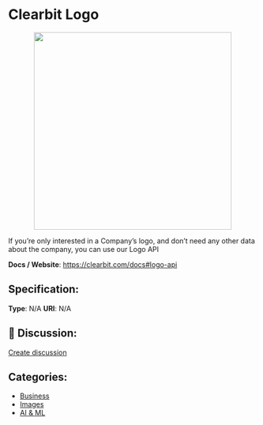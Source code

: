 # Clearbit Logo
<p align="center">
    <img width="400" src="https://raw.githubusercontent.com/apis-list/apis-list/main/apis/clearbit-logo/logo_256x256.png" />
</p>

If you’re only interested in a Company’s logo, and don’t need any other data about the company, you can use our Logo API

**Docs / Website**: https://clearbit.com/docs#logo-api

## Specification:
**Type**:  N/A 
**URI**:  N/A 

## 💬 Discussion:
[Create discussion](https://github.com/apis-list/apis-list/discussions/new)

## Categories:
- [Business](https://github.com/apis-list/apis-list#business)
- [Images](https://github.com/apis-list/apis-list#images)
- [AI & ML](https://github.com/apis-list/apis-list#ai-and-ml)



